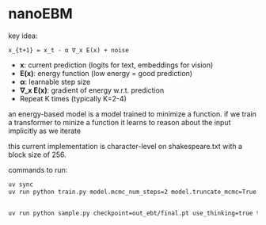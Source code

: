 # nanoEBM

key idea:
```
x_{t+1} = x_t - α ∇_x E(x) + noise
```
- **x**: current prediction (logits for text, embeddings for vision)
- **E(x)**: energy function (low energy = good prediction)
- **α**: learnable step size
- **∇_x E(x)**: gradient of energy w.r.t. prediction
- Repeat K times (typically K=2-4)

an energy-based model is a model trained to minimize a function. if we train a transformer to minize a function it learns to reason about the input implicitly as we iterate

this current implementation is character-level on shakespeare.txt with a block size of 256.

commands to run:
```bash
uv sync
uv run python train.py model.mcmc_num_steps=2 model.truncate_mcmc=True model.no_mcmc_detach=False model.mcmc_step_size_learnable=True


uv run python sample.py checkpoint=out_ebt/final.pt use_thinking=true think_steps=4 topk=64 sample=true sample_temp=1.2 sample_top_p=0.9
```